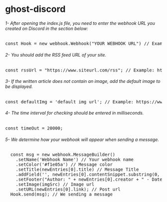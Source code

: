 # ghost-discord

###### 1- After opening the index.js file, you need to enter the webhook URL you created on Discord in the section below:

<pre>
const Hook = new webhook.Webhook("YOUR WEBHOOK URL") // Example: https://discord.com/api/webhooks/WEBHOOK_ID/WEBHOOK_TOKEN
</pre>

###### 2- You should add the RSS feed URL of your site.

<pre>
const rssUrl = "https://www.siteurl.com/rss"; // Example: https://www.ise.town/rss
</pre>

###### 3- If the written article does not contain an image, add the default image to be displayed.

<pre>
const defaultImg = 'default img url'; // Example: https://www.ise.town/content/images/2023/04/town.png
</pre>

###### 4- The time interval for checking should be entered in milliseconds.

<pre>
const timeOut = 20000;
</pre>

###### 5- We determine how your webhook will appear when sending a message.
<pre>
  const msg = new webhook.MessageBuilder()
    .setName('Webhook Name') // Your webhook name
    .setColor('#f1e05a') // Message color
    .setTitle(newEntries[0].title) // Message Title
    .addField('', newEntries[0].contentSnippet.substring(0, 120) + "...") // We adding new field for short content
    .setFooter("Author: " + newEntries[0].creator + " - Datetime: " + formattedDate + " " + formattedTime) // Setting footer
    .setImage(imgSrc) // Image url
    .setURL(newEntries[0].link); // Post url
  Hook.send(msg); // We sending a message
</pre>
